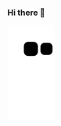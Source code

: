 ### Hi there 👋

![github-contribution-grid-snake](https://raw.githubusercontent.com/keitatata/keitatata/main/img/snake.svg) 